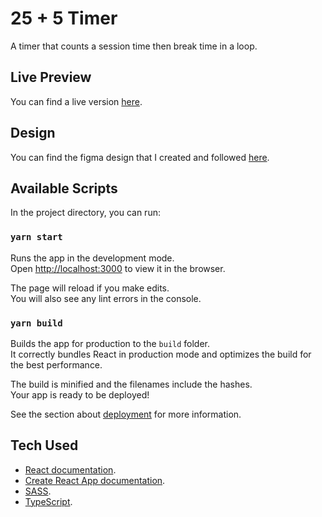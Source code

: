 # 25 + 5 Timer

A timer that counts a session time then break time in a loop.

## Live Preview

You can find a live version [here](https://etshd1.github.io/25-plus-5-timer/).

## Design

You can find the figma design that I created and followed [here](https://www.figma.com/file/9iMU5gixyq9HcAnxiujGwp/25-5-Clock).

## Available Scripts

In the project directory, you can run:

### `yarn start`

Runs the app in the development mode.\
Open [http://localhost:3000](http://localhost:3000) to view it in the browser.

The page will reload if you make edits.\
You will also see any lint errors in the console.

### `yarn build`

Builds the app for production to the `build` folder.\
It correctly bundles React in production mode and optimizes the build for the best performance.

The build is minified and the filenames include the hashes.\
Your app is ready to be deployed!

See the section about [deployment](https://facebook.github.io/create-react-app/docs/deployment) for more information.

## Tech Used

- [React documentation](https://reactjs.org/).
- [Create React App documentation](https://facebook.github.io/create-react-app/docs/getting-started).
- [SASS](https://sass-lang.com).
- [TypeScript](https://www.typescriptlang.org/).

